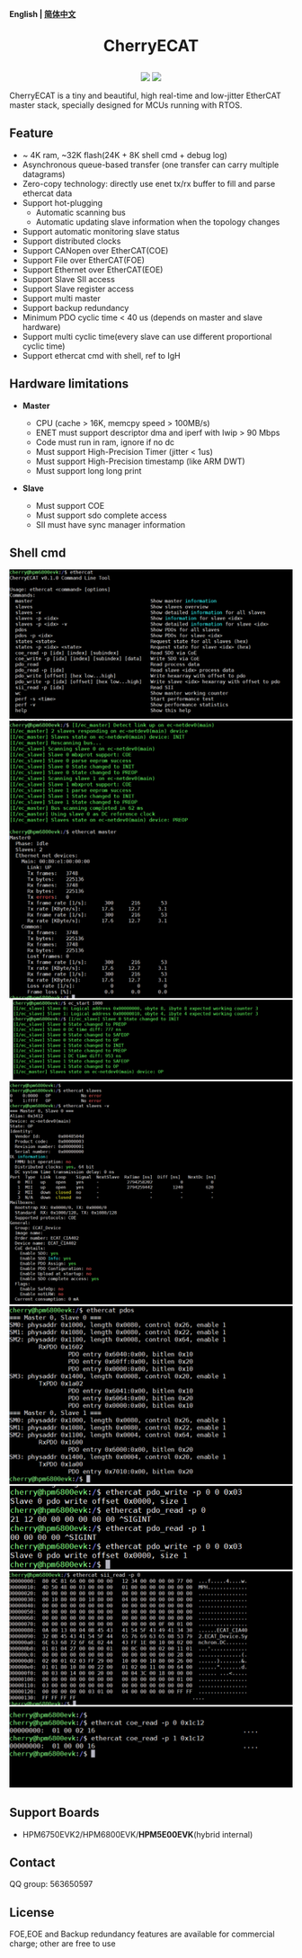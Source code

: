 **English | [简体中文](README_zh.md)**

<h1 align="center" style="margin: 30px 0 30px; font-weight: bold;">CherryECAT</h1>
<p align="center">
	<a href="https://github.com/cherry-embedded/CherryECAT/releases"><img src="https://img.shields.io/github/release/cherry-embedded/CherryECAT.svg"></a>
	<a href="https://github.com/cherry-embedded/CherryECAT/blob/master/LICENSE"><img src="https://img.shields.io/github/license/cherry-embedded/CherryECAT.svg?style=flat-square"></a>
</p>

CherryECAT is a tiny and beautiful, high real-time and low-jitter EtherCAT master stack, specially designed for MCUs running with RTOS.

## Feature

- ~ 4K ram, ~32K flash(24K + 8K shell cmd + debug log)
- Asynchronous queue-based transfer (one transfer can carry multiple datagrams)
- Zero-copy technology: directly use enet tx/rx buffer to fill and parse ethercat data
- Support hot-plugging
	- Automatic scanning bus
	- Automatic updating slave information when the topology changes
- Support automatic monitoring slave status
- Support distributed clocks
- Support CANopen over EtherCAT(COE)
- Support File over EtherCAT(FOE)
- Support Ethernet over EtherCAT(EOE)
- Support Slave SII access
- Support Slave register access
- Support multi master
- Support backup redundancy
- Minimum PDO cyclic time < 40 us (depends on master and slave hardware)
- Support multi cyclic time(every slave can use different proportional cyclic time)
- Support ethercat cmd with shell, ref to IgH

## Hardware limitations

- **Master**
	- CPU (cache > 16K, memcpy speed > 100MB/s)
	- ENET must support descriptor dma and iperf with lwip > 90 Mbps
	- Code must run in ram, ignore if no dc
	- Must support High-Precision Timer (jitter < 1us)
	- Must support High-Precision timestamp (like ARM DWT)
	- Must support long long print

- **Slave**
	- Must support COE
	- Must support sdo complete access
	- SII must have sync manager information

## Shell cmd

![ethercat](docs/assets/ethercat.png)
![ethercat](docs/assets/ethercat1.png)
![ethercat](docs/assets/ethercat2.png)
![ethercat](docs/assets/ethercat3.png)
![ethercat](docs/assets/ethercat4.png)
![ethercat](docs/assets/ethercat5.png)
![ethercat](docs/assets/ethercat6.png)
![ethercat](docs/assets/ethercat7.png)

## Support Boards

- HPM6750EVK2/HPM6800EVK/**HPM5E00EVK**(hybrid internal)

## Contact

QQ group: 563650597

## License

FOE,EOE and Backup redundancy features are available for commercial charge; other are free to use